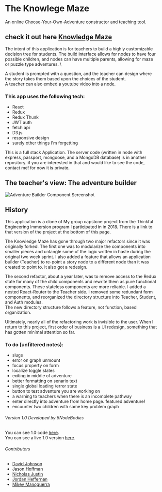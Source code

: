 

# The Knowlege Maze

An online Choose-Your-Own-Adventure constructor and teaching tool.

## check it out here [Knowledge Maze](https://agitated-murdock-a299b6.netlify.com/)

The intent of this application is for teachers to build a highly customizable decision tree for students. The build interface allows for nodes to have four possible children, and nodes can have multiple parents, allowing for maze or puzzle type adventures. \

A student is prompted with a question, and the teacher can design where the story takes them based upon the choices of the student.\
A teacher can also embed a youtube video into a node.

### This app uses the following tech:
- React
- Redux
- Redux Thunk
- JWT auth
- fetch api
- D3.js
- responsive design
- surely other things I'm forgetting

This is a full stack Application. The server code (written in node with express, passport, mongoose, and a MongoDB database) is in another repository. if you are interested in that and would like to see the code, contact me! for now it is private.

## The teacher's view: The adventure builder
![Adventure Builder Component Screenshot](https://res.cloudinary.com/dgzjr8afn/image/upload/v1569336781/Screen_Shot_2019-09-24_at_10.51.33.png)

## History

This application is a clone of My group capstone project from the Thinkful Engineering Immersion program I participated in in 2018. There is a link to that version of the project at the bottom of this page. 

The Knowledge Maze has gone through two major refactors since it was originally forked. The first one was to modularize the components into smaller pieces and untangle some of the logic written in haste during the original two week sprint. I also added a feature that allows an application builder (Teacher) to re-point a story node to a different node than it was created to point to. It also got a redesign.

The second refactor, about a year later, was to remove access to the Redux state for many of the child components and rewrite them as pure functional components. These stateless components are more reliable. I added a nested React-Router to the Teacher side. I removed some redundant form components, and reorganized the directory structure into Teacher, Student, and Auth modules. \
The new directory structure follows a feature, not function, based organization.

Ultimately, nearly all of the refactoring work is invisible to the user. When I return to this project, first order of business is a UI redesign, something that has gotten minimal attention so far. 

### To do (unfiltered notes):
- slugs
- error on graph unmount
- focus property on form
- localize toggle states
- exiting in middle of adventure
- better formatting on senario text
- single global loading /error state
- button to test adventure you are working on
- a warning to teachers when there is an incomplete pathway
- enter directly into adventure from home page. featured adventure!
- encounter two children with same key problem graph


###### Version 1.0 Developed by 5NodeBodies
 You can see 1.0 code  [here](https://github.com/thinkful-ei27/client-5NodeBodies).\
 You can see a live 1.0 version [here](https://www.learnventure.org).

###### Contributors
- [David Johnson](https://github.com/Clack321)
- [Jason Hoffman](https://github.com/publikwerker)
- [Nicholas Justin](https://github.com/NicknotJ)
- [Jordan Heffernan](https://github.com/JordoHeffernan)
- [Mikey Manoguerra](https://github.com/MikeyManoguerra)

